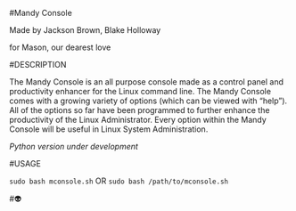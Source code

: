 #Mandy Console

Made by Jackson Brown, Blake Holloway 

for Mason, our dearest love


#DESCRIPTION

The Mandy Console is an all purpose console made as a control panel and productivity enhancer for the Linux command line. The Mandy Console comes with a growing variety of options (which can be viewed with “help”). All of the options so far have been programmed to further enhance the productivity of the Linux Administrator. Every option within the Mandy Console will be useful in Linux System Administration.

*Python version under development*

#USAGE

`sudo bash mconsole.sh` OR `sudo bash /path/to/mconsole.sh`


#:alien:
